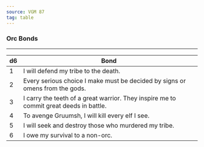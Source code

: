 ```yaml
---
source: VGM 87
tag: table
---
```


### Orc Bonds
---
|d6|Bond|
|----|------------|
|1|I will defend my tribe to the death.|
|2|Every serious choice I make must be decided by signs or omens from the gods.|
|3|I carry the teeth of a great warrior. They inspire me to commit great deeds in battle.|
|4|To avenge Gruumsh, I will kill every elf I see.|
|5|I will seek and destroy those who murdered my tribe.|
|6|I owe my survival to a non-orc.|

